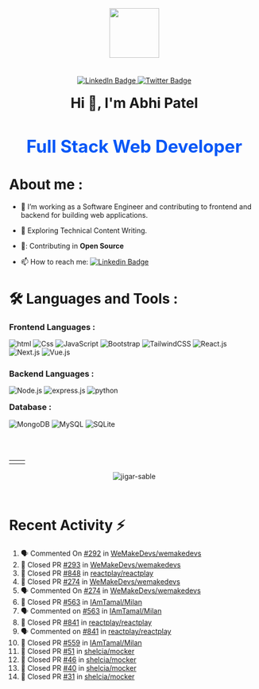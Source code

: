 <div id="header" align="center">
  <img src="https://i.postimg.cc/JncWVs8d/giphy-1-removebg-preview.png" width="100"/>
</div>
<br />
<div id="badges" align="center" style="margin-top:20px">
  <a href="https://www.linkedin.com/in/abhipatel001/"> 
    <img src="https://img.shields.io/badge/LinkedIn-blue?style=for-the-badge&logo=linkedin&logoColor=white" alt="LinkedIn Badge"/>
  </a>
  <a href="https://twitter.com/AbhiPatel0001">
    <img src="https://img.shields.io/badge/Twitter-red?style=for-the-badge&logo=twitter&logoColor=white" alt="Twitter Badge"/>
  </a>
</div>
<h1 align="center" style="margin-top:20px">Hi 👋, I'm Abhi Patel </h1>

<h2 align="center" style="font-size:35px; color:#0357F7">Full Stack Web Developer</h2>


<h1>About me :</h1>

- 🔭 I’m working as a Software Engineer and contributing to frontend and backend for building web applications.

- 🌱 Exploring Technical Content Writing.

- 🤝: Contributing in <b>Open Source</b>

- 📫 How to reach me: [![Linkedin Badge](https://img.shields.io/badge/-linkedIn-blue?style=flat&logo=Linkedin&logoColor=white)](https://www.linkedin.com/in/abhipatel001/)

<h1 style="margin-top:40px"> 🛠️ Languages and Tools : </h1>

<h3 style="margin:15px 0px">Frontend Languages :</h3>

<div align="left" style="margin-bottom:25px">
  <img alt="html" src="https://img.shields.io/badge/Html-%23323330.svg?style=for-the-badge&logo=html5&logoColor=red"/>
  <img alt="Css" src="https://img.shields.io/badge/CSS-%23323330.svg?style=for-the-badge&logo=css3&logoColor=2862E9"/>
  <img alt="JavaScript" src="https://img.shields.io/badge/javascript-%23323330.svg?style=for-the-badge&logo=javascript&logoColor=EFD81D"/>
  <img alt="Bootstrap" src="https://img.shields.io/badge/bootstrap-%23323330.svg?style=for-the-badge&logo=bootstrap&logoColor=23563D7C"/>
  <img alt="TailwindCSS" src="https://img.shields.io/badge/Tailwind_CSS-%23323330.svg?style=for-the-badge&logo=tailwind-css&logoColor=23563D7C"/>
  <img alt="React.js" src="https://img.shields.io/badge/React.js-%23323330.svg?style=for-the-badge&logo=react&logoColor=23563D7C"/>
  <img alt="Next.js" src="https://img.shields.io/badge/Next.js-%23323330.svg?style=for-the-badge&logo=next.js&logoColor=23563D7C"/>
  <img alt="Vue.js" src="https://img.shields.io/badge/Vue.js-%23323330.svg?style=for-the-badge&logo=vue.js&logoColor=23563D7C"/>
</div>
<h3 style="margin:15px 0px">Backend Languages :</h3>

<div align="left" >
  <img alt="Node.js" src="https://img.shields.io/badge/Node.js-%23323330.svg?style=for-the-badge&logo=node.js&logoColor=green"/>
  <img alt="express.js" src="https://img.shields.io/badge/express.js-%23323330.svg?style=for-the-badge&logo=express&logoColor=8BBF3D"/>
  <img alt="python" src="https://img.shields.io/badge/python-%23323330.svg?style=for-the-badge&logo=python&logoColor=EFD81D"/>
 
</div>
<h3 style="margin-top:15px;">Database :</h3>

<div align="left" > 
  <img alt="MongoDB" src="https://img.shields.io/badge/MongoDB-%23323330.svg?style=for-the-badge&logo=MongoDB&logoColor=0FA54D"/>
  <img alt="MySQL" src="https://img.shields.io/badge/mysql-%23323330.svg?style=for-the-badge&logo=mysql&logoColor=DD8A00"/>
  <img alt="SQLite" src="https://img.shields.io/badge/sqlite-%23323330.svg?style=for-the-badge&logo=sqlite&logoColor=107AC9"/>

 
</div>
<br/>
<br/>
<table style="margin-top:30px"> 
  <tr>
    <td><img src="https://github-readme-stats.vercel.app/api?username=AbhiPatel10&show_icons=true&theme=dark&locale=en" alt="" /></td>
    <td><img src="https://github-readme-stats.vercel.app/api/top-langs?username=AbhiPatel10&show_icons=true&theme=dark&locale=en&layout=compact" alt="" /></td>
  </tr>
</table>

<div align="center">
<p><img align="center" src="https://github-readme-streak-stats.herokuapp.com/?user=AbhiPatel10&theme=dark" alt="jigar-sable" /></p>
 </div>
 <br>

# Recent Activity ⚡
<!--START_SECTION:activity-->

1. 🗣 Commented On [#292](https://github.com/WeMakeDevs/wemakedevs/pull/292) in [WeMakeDevs/wemakedevs](https://github.com/WeMakeDevs/wemakedevs)
2. 🥳 Closed PR [#293](https://github.com/WeMakeDevs/wemakedevs/pull/293) in [WeMakeDevs/wemakedevs](https://github.com/WeMakeDevs/wemakedevs)
3. 🥳 Closed PR [#848](https://github.com/reactplay/react-play/pull/848) in [reactplay/reactplay](https://github.com/reactplay/react-play)
4. 🥳 Closed PR [#274](https://github.com/WeMakeDevs/wemakedevs/pull/274) in [WeMakeDevs/wemakedevs](https://github.com/WeMakeDevs/wemakedevs)
5. 🗣 Commented On [#274](https://github.com/WeMakeDevs/wemakedevs/pull/274) in [WeMakeDevs/wemakedevs](https://github.com/WeMakeDevs/wemakedevs)
6. 🥳 Closed PR [#563](https://github.com/IAmTamal/Milan/pull/563) in [IAmTamal/Milan](https://github.com/IAmTamal/Milan)
7. 🗣 Commented on [#563](https://github.com/IAmTamal/Milan/pull/563) in [IAmTamal/Milan](https://github.com/IAmTamal/Milan)
8. 🥳 Closed PR [#841](https://github.com/reactplay/react-play/pull/841) in [reactplay/reactplay](https://github.com/reactplay/react-play)
9. 🗣 Commented on [#841](https://github.com/reactplay/react-play/pull/841) in [reactplay/reactplay](https://github.com/reactplay/react-play)
10. 🥳 Closed PR [#559](https://github.com/IAmTamal/Milan/pull/559) in [IAmTamal/Milan](https://github.com/IAmTamal/Milan) 
11. 🥳 Closed PR [#51](https://github.com/shelcia/mocker/pull/51) in [shelcia/mocker](https://github.com/shelcia/mocker)
12. 🥳 Closed PR [#46](https://github.com/shelcia/mocker/pull/46) in [shelcia/mocker](https://github.com/shelcia/mocker)
13. 🥳 Closed PR [#40](https://github.com/shelcia/mocker/pull/40) in [shelcia/mocker](https://github.com/shelcia/mocker)
14. 🥳 Closed PR [#31](https://github.com/shelcia/mocker/pull/31) in [shelcia/mocker](https://github.com/shelcia/mocker) 

<!--END_SECTION:activity-->
